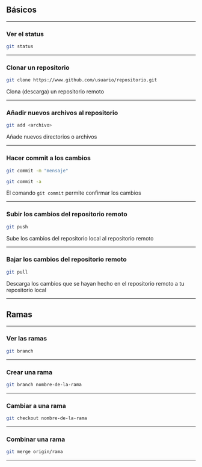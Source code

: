 
## Básicos
****
### Ver el status

``` bash
git status
```

****
### Clonar un repositorio

``` bash
git clone https://www.github.com/usuario/repositorio.git
```

Clona (descarga) un repositorio remoto

****
### Añadir nuevos archivos al repositorio

```bash
git add <archivo>
```

Añade nuevos directorios o archivos

****
### Hacer commit a los cambios

```bash 
git commit -m "mensaje"
```

```bash 
git commit -a
```

El comando `git commit` permite confirmar los cambios

*****
### Subir los cambios del repositorio remoto

```bash
git push
```

Sube los cambios del repositorio local al repositorio remoto

**** 

### Bajar los cambios del repositorio remoto

```bash
git pull
```

Descarga los cambios que se hayan hecho en el repositorio remoto a tu repositorio local

****
## Ramas
****
### Ver las ramas

``` bash
git branch
```

****
### Crear una rama

``` bash
git branch nombre-de-la-rama
```

****
### Cambiar a una rama

``` bash
git checkout nombre-de-la-rama
```

****
### Combinar una rama

``` bash
git merge origin/rama
```

****